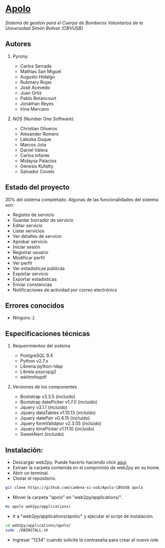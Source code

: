 # [Apolo](http://apolo.bomberos.usb.ve "Ir a apolo")
*Sistema de gestión para el Cuerpo de Bomberos Voluntarios de la Universidad Simón Bolívar (CBVUSB)*

## Autores

1. Pyrony:
   + Carlos Serrada
   + Mathias San Miguel
   + Augusto Hidalgo
   + Rubmary Rojas
   + José Acevedo
   + Juan Ortiz
   + Pablo Betancourt
   + Jonathan Reyes
   + Irina Marcano

2. NOS (Number One Software):
   + Christian Oliveros
   + Alexander Romero
   + Lalezka Duque
   + Marcos Jota
   + Daniel Valera
   + Carlos Infante
   + Midaysa Palacios
   + Génesis Kufatty
   + Salvador Covelo

## Estado del proyecto
30% del sistema completado. Algunas de las funcionalidades del sistema son:
   + Registro de servicio
   + Guardar borrador de servicio
   + Editar servicio
   + Listar servicios
   + Ver detalles de servicio
   + Aprobar servicio
   + Iniciar sesión
   + Registrar usuario
   + Modificar perfil
   + Ver perfil
   + Ver estadísticas públicas
   + Exportar servicio
   + Exportar estadísticas
   + Enviar constancias
   + Notificaciones de actividad por correo electrónico

## Errores conocidos
   + Ninguno ;)

## Especificaciones técnicas
1. Requeirmientos del sistema
   + PostgreSQL 9.X
   + Python v2.7.x
   + Libreria python-ldap
   + Libreia psycopg2
   + wkhtmltopdf

2. Versiones de los componentes
   + Bootstrap v3.3.5             (incluido)
   + Bootstrap datePicker v1.7.0  (incluido)
   + Jquery v3.1.1                (incluido)
   + Jquery dataTables v1.10.13   (incluido)
   + Jquery datePair v0.4.15      (incluido)
   + Jquery formValidator v2.3.55 (incluido)
   + Jquery timePicker v1.11.10   (incluido)
   + SweetAlert                   (incluido)

## Instalación:

+ Descargar web2py. Puede hacerlo haciendo click [aquí](http://www.web2py.com/init/default/download "Descargar web2py").
+ Extraer la carpeta contenida en el comprimido de web2py en su home.
+ Abrir un terminal.
+ Clonar el repositorio.
```bash
git clone https://github.com/cadena-si-usb/Apolo-CBVUSB apolo
```
+ Mover la carpeta "apolo" en "web2py/applications/".
```bash
mv apolo web2py/applications/
```
+ Ir a "web2py/applications/apolo/" y ejecutar el script de instalación.
```bash
cd web2py/applications/apolo/
sudo ./DBINSTALL.sh
```
+ Ingresar "1234" cuando solicite la contraseña para crear el nuevo role
